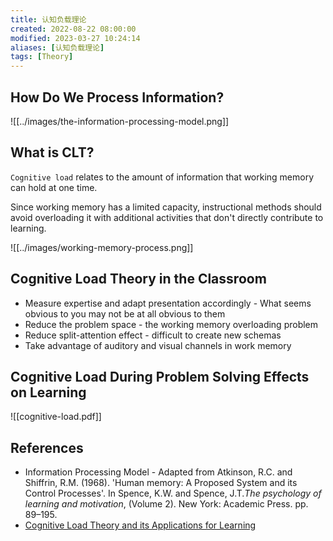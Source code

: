 ```yaml
---
title: 认知负载理论
created: 2022-08-22 08:00:00
modified: 2023-03-27 10:24:14
aliases: [认知负载理论]
tags: [Theory]
---
```


## How Do We Process Information?

![[../images/the-information-processing-model.png]]

## What is CLT?

`Cognitive load` relates to the amount of information that working memory can hold at one time.

Since working memory has a limited capacity, instructional methods should avoid overloading it with additional activities that don't directly contribute to learning.

![[../images/working-memory-process.png]]

## Cognitive Load Theory in the Classroom

- Measure expertise and adapt presentation accordingly - What seems obvious to you may not be at all obvious to them
- Reduce the problem space - the working memory overloading problem
- Reduce split-attention effect - difficult to create new schemas
- Take advantage of auditory and visual channels in work memory

## Cognitive Load During Problem Solving Effects on Learning

![[cognitive-load.pdf]]

## References

- Information Processing Model - Adapted from Atkinson, R.C. and Shiffrin, R.M. (1968). 'Human memory: A Proposed System and its Control Processes'. In Spence, K.W. and Spence, J.T._The psychology of learning and motivation_, (Volume 2). New York: Academic Press. pp. 89–195.
- [Cognitive Load Theory and its Applications for Learning](https://www.scotthyoung.com/blog/2022/01/04/cognitive-load-theory/)
